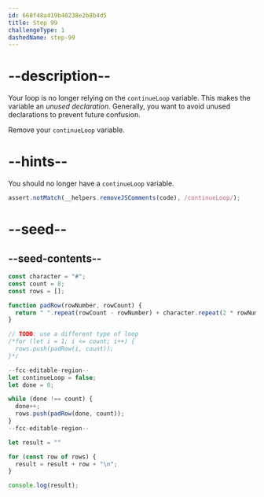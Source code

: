 ```yaml
---
id: 660f48a419b40238e2b8b4d5
title: Step 99
challengeType: 1
dashedName: step-99
---
```


# --description--

Your loop is no longer relying on the `continueLoop` variable. This makes the variable an <dfn>unused declaration</dfn>. Generally, you want to avoid unused declarations to prevent future confusion.

Remove your `continueLoop` variable.

# --hints--

You should no longer have a `continueLoop` variable.

```js
assert.notMatch(__helpers.removeJSComments(code), /continueLoop/);
```

# --seed--

## --seed-contents--

```js
const character = "#";
const count = 8;
const rows = [];

function padRow(rowNumber, rowCount) {
  return " ".repeat(rowCount - rowNumber) + character.repeat(2 * rowNumber - 1) + " ".repeat(rowCount - rowNumber);
}

// TODO: use a different type of loop
/*for (let i = 1; i <= count; i++) {
  rows.push(padRow(i, count));
}*/

--fcc-editable-region--
let continueLoop = false;
let done = 0;

while (done !== count) {
  done++;
  rows.push(padRow(done, count));
}
--fcc-editable-region--

let result = ""

for (const row of rows) {
  result = result + row + "\n";
}

console.log(result);
```
